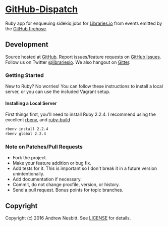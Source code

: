 # [GitHub-Dispatch](https://libraries.io/github/librariesio/github-dispatch)

Ruby app for enqueuing sidekiq jobs for [Libraries.io](https://libraries.io) from events emitted by the [GitHub firehose](https://libraries.io/github/librariesio/github-firehose).

## Development

Source hosted at [GitHub](http://github.com/librariesio/github-dispatch).
Report issues/feature requests on [GitHub Issues](http://github.com/librariesio/github-dispatch/issues). Follow us on Twitter [@librariesio](https://twitter.com/librariesio). We also hangout on [Gitter](https://gitter.im/librariesio/support).

### Getting Started

New to Ruby? No worries! You can follow these instructions to install a local server, or you can use the included Vagrant setup.

#### Installing a Local Server

First things first, you'll need to install Ruby 2.2.4. I recommend using the excellent [rbenv](https://github.com/sstephenson/rbenv),
and [ruby-build](https://github.com/sstephenson/ruby-build)

```bash
rbenv install 2.2.4
rbenv global 2.2.4
```

### Note on Patches/Pull Requests

 * Fork the project.
 * Make your feature addition or bug fix.
 * Add tests for it. This is important so I don't break it in a
   future version unintentionally.
 * Add documentation if necessary.
 * Commit, do not change procfile, version, or history.
 * Send a pull request. Bonus points for topic branches.

## Copyright

Copyright (c) 2016 Andrew Nesbitt. See [LICENSE](https://github.com/librariesio/github-dispatch/blob/master/LICENSE) for details.

